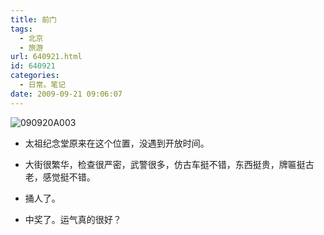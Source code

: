 ```yaml
---
title: 前门
tags:
  - 北京
  - 旅游
url: 640921.html
id: 640921
categories:
  - 日常。笔记
date: 2009-09-21 09:06:07
---
```


![090920A003](http://static.zooomr.com/images/8199820_d622840fd9.jpg) 

- 太祖纪念堂原来在这个位置，没遇到开放时间。

- 大街很繁华，检查很严密，武警很多，仿古车挺不错，东西挺贵，牌匾挺古老，感觉挺不错。

- 捅人了。

- 中奖了。运气真的很好？